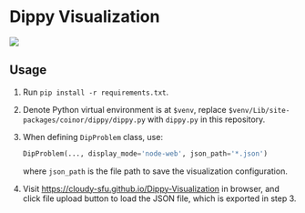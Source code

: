 # Dippy Visualization

![](https://shields.io/badge/dependencies-Python_3.7-blue)

## Usage

1.   Run `pip install -r requirements.txt`.

2.   Denote Python virtual environment is at `$venv`, replace `$venv/Lib/site-packages/coinor/dippy/dippy.py` with `dippy.py` in this repository.

3.   When defining `DipProblem` class, use:
     ```python
     DipProblem(..., display_mode='node-web', json_path='*.json')
     ```

     where `json_path` is the file path to save the visualization configuration.

4.   Visit https://cloudy-sfu.github.io/Dippy-Visualization in browser, and click file upload button to load the JSON file, which is exported in step 3.
